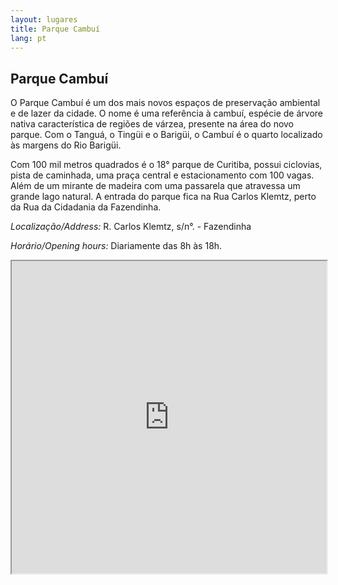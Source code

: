 ```yaml
---
layout: lugares
title: Parque Cambuí
lang: pt
---
```


## Parque Cambuí

O Parque Cambuí é um dos mais novos espaços de preservação ambiental e de lazer da cidade. O nome é uma referência à cambuí, espécie de árvore nativa característica de regiões de várzea, presente na área do novo parque. Com o Tanguá, o Tingüi e o Barigüi, o Cambuí é o quarto localizado às margens do Rio Barigüi.

Com 100 mil metros quadrados é o 18° parque de Curitiba, possui ciclovias, pista de caminhada, uma praça central e estacionamento com 100 vagas. Além de um mirante de madeira com uma passarela que atravessa um grande lago natural. A entrada do parque fica na Rua Carlos Klemtz, perto da Rua da Cidadania da Fazendinha.


*Localização/Address:*
R. Carlos Klemtz, s/n°. - Fazendinha

*Horário/Opening hours:*
Diariamente das 8h às 18h.

<iframe style="width:100%; height:500px;" src="https://a.tiles.mapbox.com/v3/nolram.ij3g39m6/attribution,zoompan,zoomwheel,geocoder,share.html"></iframe>
